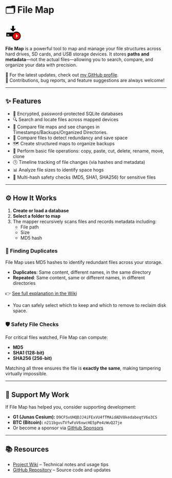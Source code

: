 # 🗂️ File Map

![File Map Icon](https://github.com/fedetony/yt_download_pytubefix/blob/master/img/main_icon48.png)

**File Map** is a powerful tool to map and manage your file structures across hard drives, SD cards, and USB storage devices. It stores **paths and metadata**—not the actual files—allowing you to search, compare, and organize your data with precision.

🔗 For the latest updates, check out [my GitHub profile](https://github.com/fedetony).  
💬 Contributions, bug reports, and feature suggestions are always welcome!

---

## ✨ Features

- 🔐 Encrypted, password-protected SQLite databases  
- 🔍 Search and locate files across mapped devices  
- 🧮 Compare file maps and see changes in Timestamps/Backups/Organized Directories.
- 🧹 Compare files to detect redundancy and save space  
- 🗺️ Create structured maps to organize backups  
- 🧰 Perform basic file operations: copy, paste, cut, delete, rename, move, clone  
- 🕒 Timeline tracking of file changes (via hashes and metadata)  
- 📊 Analyze file sizes to identify space hogs  
- 🧪 Multi-hash safety checks (MD5, SHA1, SHA256) for sensitive files  

---

## ⚙️ How It Works

1. **Create or load a database**  
2. **Select a folder to map**  
3. The mapper recursively scans files and records metadata including:
   - File path
   - Size
   - MD5 hash

### 🔁 Finding Duplicates

File Map uses MD5 hashes to identify redundant files across your storage.  
- **Duplicates**: Same content, different names, in the same directory  
- **Repeated**: Same content, same or different names, in different directories  

👉 [See full explanation in the Wiki](https://github.com/fedetony/File_Map/wiki#duplicatesrepeated-files)

- You can safely select which to keep and which to remove to reclaim disk space.

### 🛡️ Safety File Checks

For critical files watched, File Map can compute:
- **MD5**
- **SHA1 (128-bit)**
- **SHA256 (256-bit)**

Matching all three ensures the file is **exactly the same**, making tampering virtually impossible.

---

## 💸 Support My Work

If File Map has helped you, consider supporting development:

- **G1 (Junas Cesium):** `D9CFSvUHQDJJ4iFExVU4fTMAidADV8kedabeqtV6o3CS`  
- **BTC (Bitcoin):** `n211bgvuTVfwFoV6xwcHE5pPe4zWuQ27je`  
- Or become a sponsor via [GitHub Sponsors](https://github.com/sponsors/fedetony)

---

## 📚 Resources

- [Project Wiki](https://github.com/fedetony) – Technical notes and usage tips  
- [GitHub Repository](https://github.com/fedetony) – Source code and updates  
